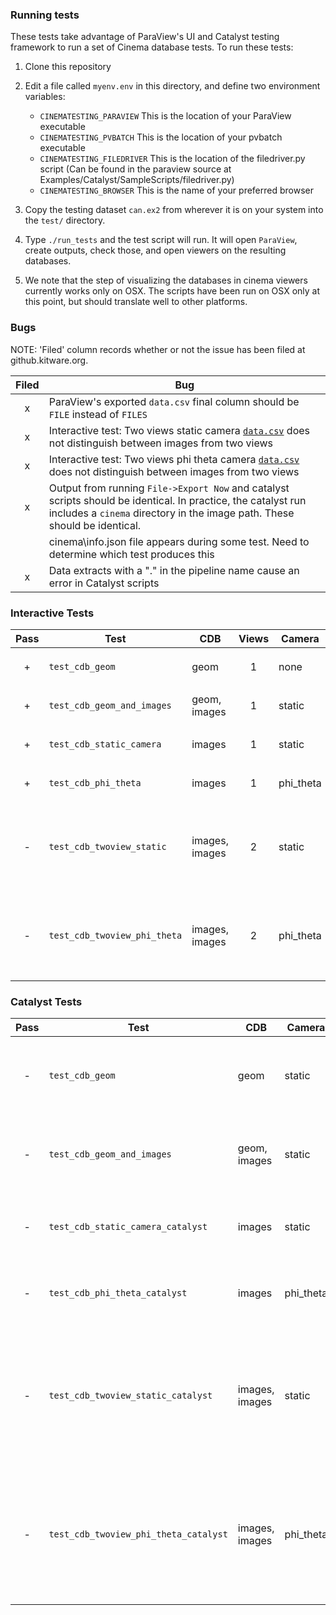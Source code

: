 ### Running tests

These tests take advantage of ParaView's UI and Catalyst testing framework to run a set of Cinema database tests. To run these tests:

1. Clone this repository
2. Edit a file called ``myenv.env`` in this directory, and define two environment variables:
    - ``CINEMATESTING_PARAVIEW`` This is the location of your ParaView executable
    - ``CINEMATESTING_PVBATCH``  This is the location of your pvbatch executable
    - ``CINEMATESTING_FILEDRIVER``  This is the location of the filedriver.py script (Can be found in the paraview source at Examples/Catalyst/SampleScripts/filedriver.py)
    - ``CINEMATESTING_BROWSER``  This is the name of your preferred browser 

3. Copy the testing dataset ``can.ex2`` from wherever it is on your system into the ``test/`` directory.

4. Type ``./run_tests`` and the test script will run. It will open ``ParaView``, create outputs, check those, and open viewers on the resulting databases.

5. We note that the step of visualizing the databases in cinema viewers currently works only on OSX. The scripts have been run on OSX only at this point, but should translate well to other platforms.

### Bugs
NOTE: 'Filed' column records whether or not the issue has been filed at github.kitware.org.

| Filed   | Bug                                                                                                                                                                                            |
| :-----: | -----                                                                                                                                                                                          |
| x       | ParaView's exported ``data.csv`` final column should be ``FILE`` instead of ``FILES``                                                                                                          |
| x       | Interactive test: Two views static camera [``data.csv``](results/twoviews.csv) does not distinguish between images from two views                                                              |
| x       | Interactive test: Two views phi theta camera [``data.csv``](results/twoviews_phitheta.csv) does not distinguish between images from two views                                                  |
| x       | Output from running ``File->Export Now`` and catalyst scripts should be identical. In practice, the catalyst run includes a ``cinema`` directory in the image path. These should be identical. |
|         | cinema\\info.json file appears during some test. Need to determine which test produces this                                                                                                    |
| x       | Data extracts with a "." in the pipeline name cause an error in Catalyst scripts                                                                                                               |

### Interactive Tests

| Pass | Test | CDB |Views| Camera | Notes |
|:----:|------|-----|:---:|--------|-------|
| + | ``test_cdb_geom`` | geom |1| none | Change ``FILES`` to ``FILE`` |
| + | ``test_cdb_geom_and_images`` | geom, images |1| static | Change ``FILES`` to ``FILE`` |
| + | ``test_cdb_static_camera`` | images |1| static | Change ``FILES`` to ``FILE`` |
| + | ``test_cdb_phi_theta`` | images |1| phi_theta | Change ``FILES`` to ``FILE`` |
| - | ``test_cdb_twoview_static`` | images, images |2| static | [``data.csv``](results/twoviews.csv) does not distinguish between images from two views |
| - | ``test_cdb_twoview_phi_theta`` | images, images |2| phi_theta | [``data.csv``](results/twoviews_phitheta.csv) does not distinguish between images from two views |


### Catalyst Tests

| Pass   | Test                                      | CDB              | Camera      | Notes                                                                                                                                      |
| :----: | ----------------------------------------- | ---------------- | ----------- | -----------                                                                                                                                |
| -      | ``test_cdb_geom``                         | geom             | static      | Error caused by can.ex2 in pipeline: Issue submitted                                                                                       |
| -      | ``test_cdb_geom_and_images``              | geom, images     | static      | Error caused by can.ex2 in pipeline: Issue submitted                                                                                       |
| -      | ``test_cdb_static_camera_catalyst``       | images           | static      | Succeeds but adds unneeded cinema directory.                                                                                               |
| -      | ``test_cdb_phi_theta_catalyst``           | images           | phi_theta   | Succeeds but adds unneeded cinema directory.                                                                                               |
| -      | ``test_cdb_twoview_static_catalyst``      | images, images   | static      | Succeeds but adds unneeded cinema directory. DOES differentiate between the two views: [``data.csv``](results/batch_twoviews.csv)          |
| -      | ``test_cdb_twoview_phi_theta_catalyst``   | images, images   | phi_theta   | Succeeds but adds unneeded cinema directory. DOES differentiate between the two views: [``data.csv``](results/batch_twoviews_phitheta.csv) |
